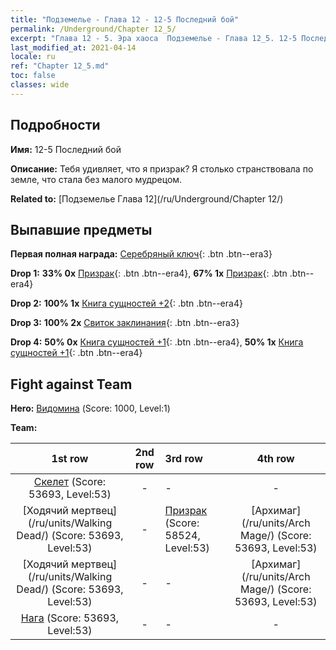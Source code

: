 ```yaml
---
title: "Подземелье - Глава 12 - 12-5 Последний бой"
permalink: /Underground/Chapter 12_5/
excerpt: "Глава 12 - 5. Эра хаоса  Подземелье - Глава 12_5. 12-5 Последний бой"
last_modified_at: 2021-04-14
locale: ru
ref: "Chapter 12_5.md"
toc: false
classes: wide
---
```


## Подробности

 **Имя:** 12-5 Последний бой

 **Описание:** Тебя удивляет, что я призрак? Я столько странствовала по земле, что стала без малого мудрецом.

 **Related to:** [Подземелье Глава 12](/ru/Underground/Chapter 12/)

## Выпавшие предметы

 **Первая полная награда:** [Серебряный ключ](/ru/Items/con_693/){: .btn .btn--era3}

 **Drop 1:** **33% 0x** [Призрак](/ru/Items/unt_210/){: .btn .btn--era4}, **67% 1x** [Призрак](/ru/Items/unt_210/){: .btn .btn--era4}

 **Drop 2:** **100% 1x** [Книга сущностей +2](/ru/Items/mat_53/){: .btn .btn--era4}

 **Drop 3:** **100% 2x** [Свиток заклинания](/ru/Items/con_694/){: .btn .btn--era3}

 **Drop 4:** **50% 0x** [Книга сущностей +1](/ru/Items/mat_46/){: .btn .btn--era4}, **50% 1x** [Книга сущностей +1](/ru/Items/mat_46/){: .btn .btn--era4}


## Fight against Team
 **Hero:** [Видомина](/ru/heroes/Vidomina/) (Score: 1000, Level:1)

 **Team:**


  | 1st row | 2nd row | 3rd row | 4th row |
  |:----:|:----:|:----|:----:|
  | [Скелет](/ru/units/Skeleton/) (Score: 53693, Level:53)  | - | - | - |
  | [Ходячий мертвец](/ru/units/Walking Dead/) (Score: 53693, Level:53)  | - | [Призрак](/ru/units/Wight/) (Score: 58524, Level:53)  | [Архимаг](/ru/units/Arch Mage/) (Score: 53693, Level:53)  |
  | [Ходячий мертвец](/ru/units/Walking Dead/) (Score: 53693, Level:53)  | - | - | [Архимаг](/ru/units/Arch Mage/) (Score: 53693, Level:53)  |
  | [Нага](/ru/units/Naga/) (Score: 53693, Level:53)  | - | - | - |


